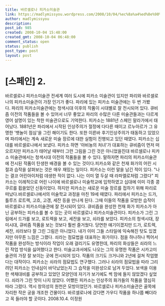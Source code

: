 ```yaml
---
title: 바르셀로나 피카소미술관
link: https://madlymissyou.wordpress.com/2008/10/04/%ec%8a%a4%ed%8e%98%ec%9d%b8-2-%eb%b0%94%eb%a5%b4%ec%85%80%eb%a1%9c%eb%82%98-%ed%94%bc%ec%b9%b4%ec%86%8c%eb%af%b8%ec%88%a0%ea%b4%80/
author: madlymissyou
description: 
post_id: 985
created: 2008-10-04 15:48:00
created_gmt: 2008-10-04 06:48:00
comment_status: open
status: publish
post_type: post
layout: post
---
```


# [스페인] 2. 
바르셀로나 피카소미술관 전세계 여러 도시에 피카소 미술관이 있지만 파리와 바르셀로나의 피카소미술관이 가장 인기가 좋다. 파리에 있는 피카소 미술관에는 두 번 가봤다. 파리의 피카소미술관에는 청색시대 이후의 작품이 시대별로 잘 전시되어 있다. 큐비즘 이전의 작품들을 볼 수 있어서 너무 좋았고 파리의 수많은 다른 미술관들과는 다르게 영어 설명이 있는 착한 미술관으로도 기억한다. 피카소는 1881년 스페인 말라가에서 태어났다. 1881년은 파리에서 시작된 인상주의가 절정에 다다른 때이고 르누아르가 그 유명한 '뱃놀이 점심'을 그린 해이기도 한다. 또한 이른바 후기인상주의가 태동하고 있었으며 파리에서는 계속 새로운 미술 장르에 대한 실험이 진행되고 있던 때였다. 피카소는 십대를 바르셀로나에서 보냈다. 피카소 하면 '아비뇽의 처녀'가 대표하는 큐비즘이 먼저 떠오르지만 피카소가 태어날 때부터 그런 그림을 그린 것은 아니었을진대 바르셀로나 피카소 미술관에서는 청색시대 이전의 작품들을 볼 수 있다. 말하자면 파리의 피카소미술관에 전시된 작품이 탄생한 배경을 볼 수 있는 것이다.피카소와 같은 천재 화가의 어린 시절과 습작을 살펴보는 것은 매우 재밌는 일이다. 피카소는 이런 말을 남긴 적이 있다. "나는 결코 어린아이처럼 데생한 적이 없다. 나는 이미 열 두살 때 라파엘로처럼 그렸다" 피카소는 이례적으로 어린 나이에 바르셀로나 미술학교에 입학하였고 십대에 이미 각종 콩쿠르를 휩쓸었던 신동이었다. 하지만 피카소는 새로운 미술 장르를 접하기 위해 파리로 떠났다.바르셀로나에서의 미술학교 과정을 마친 19세 때였다. 파리에서 피카소는 드가, 틀루즈 로트렉, 고흐, 고갱, 세잔 등을 만나게 된다. 그때 이들의 작품을 모방한 습작이 바르셀로나 피카소미술관에 잘 전시되어 있다. 큐비즘을 완성한 천재 화가 피카소가 아닌 공부하는 피카소를 볼 수 있는 곳이 바르셀로나 피카소미술관이다. 피카소가 그린 그림에서 드가를 보고, 로트렉을 보고, 세잔을 보고, 쇠라를 보았다. 피카소의 청색시대, 장미시대, 큐비즘 작품을 보는 것보다 훨씬 즐거웠다. 당연한 얘기이겠지만 드가, 로트렉, 세잔, 쇠라보다 잘 그린 그림은 아니었다. 내가 이미 그들 스타일에 익숙해진 탓도 있겠지만 아무튼 느낌은 그랬다. 쇠라는 점묘법을 대표하는 화가이다. 점을 하나하나 찍어서 작품을 완성하는 방식이라 작업이 오래 걸리기도 유명한데, 파리의 화상들은 쇠라의 느린 작업 방식을 싫어했다고 한다. 미술교과서에도 나오는 그의 유명한 작품은 시카고미술관의 가장 잘 보이는 곳에 전시되어 있다. 작품의 크기도 크거니와 2년에 걸쳐 작업했다는 대작이다. 피카소는 쇠라의 점묘법도 연구했다. 그러나 쇠라의 점묘법을 따라 그리려던 피카소는 인내심이 바닥났었는지 그 습작을 미완성으로 남겨 두었다. 보색을 이용한 색채대비를 공부하고 있었던 모양인데 자기가 보기에도 썩 맘에 들지 않았겠다 싶었다. 쇠라가 그린 맛이 나지 않았다. 어쨌든 피카소는 인상주의 화가들의 작품을 열심히 따라 그렸다. 역시 창의성의 원천은 모방이었던가. 바르셀로나 피카소미술관은 골목에 자리한 작은 궁을 개조한 건물이다. 바르셀로나에 갔다면 가우디 작품을 하나쯤 빼더라고 꼭 들러야 할 곳이다. 2008.10.4. 이정원